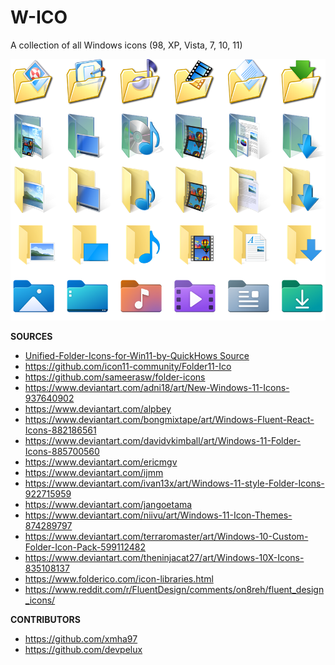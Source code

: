 # W-ICO
A collection of all Windows icons (98, XP, Vista, 7, 10, 11)

![Preview](https://raw.githubusercontent.com/FadeMind/W-ICO/master/Preview.png)

**SOURCES**

- [Unified-Folder-Icons-for-Win11-by-QuickHows Source](https://www.quickhows.com/articles/change-user-folder-icons-windows11/)
- https://github.com/icon11-community/Folder11-Ico
- https://github.com/sameerasw/folder-icons
- https://www.deviantart.com/adni18/art/New-Windows-11-Icons-937640902
- https://www.deviantart.com/alpbey
- https://www.deviantart.com/bongmixtape/art/Windows-Fluent-React-Icons-882186561
- https://www.deviantart.com/davidvkimball/art/Windows-11-Folder-Icons-885700560
- https://www.deviantart.com/ericmgv
- https://www.deviantart.com/ijmm
- https://www.deviantart.com/ivan13x/art/Windows-11-style-Folder-Icons-922715959
- https://www.deviantart.com/jangoetama
- https://www.deviantart.com/niivu/art/Windows-11-Icon-Themes-874289797
- https://www.deviantart.com/terraromaster/art/Windows-10-Custom-Folder-Icon-Pack-599112482
- https://www.deviantart.com/theninjacat27/art/Windows-10X-Icons-835108137
- https://www.folderico.com/icon-libraries.html
- https://www.reddit.com/r/FluentDesign/comments/on8reh/fluent_design_icons/

**CONTRIBUTORS**

- https://github.com/xmha97
- https://github.com/devpelux
